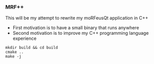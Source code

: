 ### MRF++

This will be my attempt to rewrite my moRFeusQt application in C++
  - First motivation is to have a small binary that runs anywhere 
  - Second motivation is to improve my C++ programming language experience

```
mkdir build && cd build
cmake ..
make -j
```
